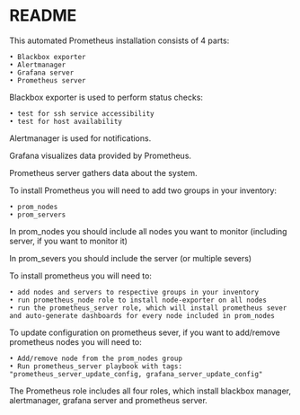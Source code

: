 # README #

This automated Prometheus installation consists of 4 parts:

	• Blackbox exporter
	• Alertmanager
	• Grafana server
	• Prometheus server

Blackbox exporter is used to perform status checks: 

	• test for ssh service accessibility
	• test for host availability

Alertmanager is used for notifications.

Grafana visualizes data provided by Prometheus.

Prometheus server gathers data about the system.

To install Prometheus you will need to add two groups in your inventory: 

	• prom_nodes
	• prom_servers

In prom_nodes you should include all nodes you want to monitor (including server, if you want to monitor it)

In prom_severs you should include the server (or multiple severs)

To install prometheus you will need to:

	• add nodes and servers to respective groups in your inventory 
	• run prometheus_node role to install node-exporter on all nodes
	• run the prometheus_server role, which will install prometheus sever and auto-generate dashboards for every node included in prom_nodes

To update configuration on prometheus sever, if you want to add/remove prometheus nodes you will need to:

	• Add/remove node from the prom_nodes group
	• Run prometheus_server playbook with tags: "prometheus_server_update_config, grafana_server_update_config"

The Prometheus role includes all four roles, which install blackbox manager, alertmanager, grafana server and prometheus server.
